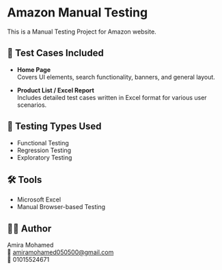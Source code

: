 # Amazon Manual Testing

This is a Manual Testing Project for Amazon website.

## 📁 Test Cases Included

- **Home Page**  
  Covers UI elements, search functionality, banners, and general layout.

- **Product List / Excel Report**  
  Includes detailed test cases written in Excel format for various user scenarios.

## 🧪 Testing Types Used

- Functional Testing  
- Regression Testing  
- Exploratory Testing

## 🛠 Tools

- Microsoft Excel  
- Manual Browser-based Testing

## 👩‍💻 Author

Amira Mohamed  
📧 amiramohamed050500@gmail.com  
📱 01015524671
